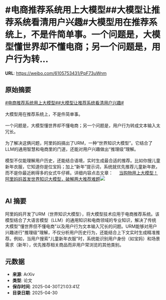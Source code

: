 # #电商推荐系统用上大模型##大模型让推荐系统看清用户兴趣#大模型用在推荐系统上，不是件简单事。一个问题是，大模型懂世界却不懂电商；另一个问题是，用户行为转...

**URL**: https://weibo.com/6105753431/PpF73uWnm

## 原始摘要

<a href="https://m.weibo.cn/search?containerid=231522type%3D1%26t%3D10%26q%3D%23%E7%94%B5%E5%95%86%E6%8E%A8%E8%8D%90%E7%B3%BB%E7%BB%9F%E7%94%A8%E4%B8%8A%E5%A4%A7%E6%A8%A1%E5%9E%8B%23&amp;extparam=%23%E7%94%B5%E5%95%86%E6%8E%A8%E8%8D%90%E7%B3%BB%E7%BB%9F%E7%94%A8%E4%B8%8A%E5%A4%A7%E6%A8%A1%E5%9E%8B%23" data-hide=""><span class="surl-text">#电商推荐系统用上大模型#</span></a><a href="https://m.weibo.cn/search?containerid=231522type%3D1%26t%3D10%26q%3D%23%E5%A4%A7%E6%A8%A1%E5%9E%8B%E8%AE%A9%E6%8E%A8%E8%8D%90%E7%B3%BB%E7%BB%9F%E7%9C%8B%E6%B8%85%E7%94%A8%E6%88%B7%E5%85%B4%E8%B6%A3%23&amp;extparam=%23%E5%A4%A7%E6%A8%A1%E5%9E%8B%E8%AE%A9%E6%8E%A8%E8%8D%90%E7%B3%BB%E7%BB%9F%E7%9C%8B%E6%B8%85%E7%94%A8%E6%88%B7%E5%85%B4%E8%B6%A3%23" data-hide=""><span class="surl-text">#大模型让推荐系统看清用户兴趣#</span></a><br><br>大模型用在推荐系统上，不是件简单事。<br><br>一个问题是，大模型懂世界却不懂电商；另一个问题是，用户行为转成文本输入太冗长。<br><br>为了解决这俩问题，阿里妈妈搞出了URM，一种“世界知识大模型”。它结合了LLM的通用智慧和电商里的门道，还能对用户兴趣做出“推理级”理解。<br><br>模型不仅能理解用户历史，还能结合语境，实时生成最合适的推荐。比如你搜儿童新年衣服，它知道你是位宝妈；加上“新年”提示词，系统就优先推荐儿童新年款，而不是你最近刷得多的女式牛仔裤。详细内容点击文章： <a href="https://weibo.com/ttarticle/p/show?id=2309405161162416456006" data-hide=""><span class="url-icon"><img style="width: 1rem;height: 1rem" src="https://h5.sinaimg.cn/upload/2015/09/25/3/timeline_card_small_article_default.png" referrerpolicy="no-referrer"></span><span class="surl-text">当购物用上大模型！阿里妈妈首发世界知识大模型，破解两大推荐难题</span></a><img style="" src="https://tvax1.sinaimg.cn/large/006Fd7o3gy1i0yunfvq8kj30rs0fmtc3.jpg" referrerpolicy="no-referrer"><br><br>

## AI 摘要

阿里妈妈开发了URM（世界知识大模型），将大模型技术应用于电商推荐系统。该模型结合了大语言模型（LLM）的通用知识和电商领域的专业知识，解决了传统大模型"懂世界但不懂电商"以及用户行为文本输入冗长的问题。URM能够对用户兴趣进行"推理级"理解，不仅分析用户历史行为，还能结合上下文实时生成精准推荐。例如，当用户搜索"儿童新年衣服"时，系统能识别用户身份（如宝妈）和场景需求（新年），优先推荐相关商品而非用户常浏览的其他类别。

## 元数据

- **来源**: ArXiv
- **类型**: 论文
- **保存时间**: 2025-04-30T21:03:41Z
- **目录日期**: 2025-04-30
